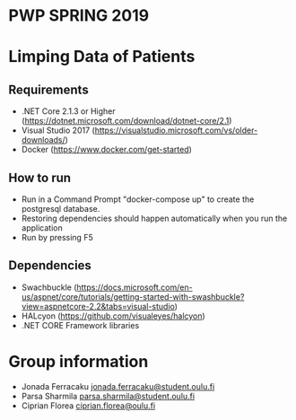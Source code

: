 # PWP SPRING 2019
# Limping Data of Patients
## Requirements
* .NET Core 2.1.3 or Higher (https://dotnet.microsoft.com/download/dotnet-core/2.1)
* Visual Studio 2017 (https://visualstudio.microsoft.com/vs/older-downloads/)
* Docker (https://www.docker.com/get-started)
## How to run
* Run in a Command Prompt "docker-compose up" to create the postgresql database.
* Restoring dependencies should happen automatically when you run the application
* Run by pressing F5
## Dependencies
* Swachbuckle (https://docs.microsoft.com/en-us/aspnet/core/tutorials/getting-started-with-swashbuckle?view=aspnetcore-2.2&tabs=visual-studio) 
* HALcyon (https://github.com/visualeyes/halcyon)
* .NET CORE Framework libraries

# Group information
* Jonada Ferracaku jonada.ferracaku@student.oulu.fi
* Parsa Sharmila parsa.sharmila@student.oulu.fi
* Ciprian Florea ciprian.florea@oulu.fi


